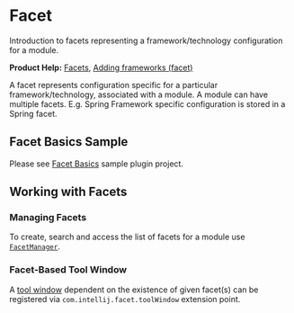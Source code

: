 <!-- Copyright 2000-2024 JetBrains s.r.o. and contributors. Use of this source code is governed by the Apache 2.0 license. -->

# Facet

<link-summary>Introduction to facets representing a framework/technology configuration for a module.</link-summary>

<tldr>

**Product Help:** [Facets](https://www.jetbrains.com/help/idea/facet-page.html), [Adding frameworks (facet)](https://www.jetbrains.com/help/idea/adding-support-for-frameworks-and-technologies.html)

</tldr>

A facet represents configuration specific for a particular framework/technology, associated with a module.
A module can have multiple facets.
E.g. Spring Framework specific configuration is stored in a Spring facet.

## Facet Basics Sample
Please see [Facet Basics](%gh-sdk-samples-master%/facet_basics) sample plugin project.

## Working with Facets

### Managing Facets
To create, search and access the list of facets for a module use [`FacetManager`](%gh-ic%/platform/lang-core/src/com/intellij/facet/FacetManager.java).

### Facet-Based Tool Window
A [tool window](tool_windows.md) dependent on the existence of given facet(s) can be registered via `com.intellij.facet.toolWindow` extension point.
